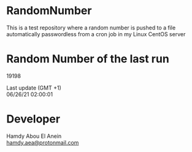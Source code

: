 # RandomNumber    
This is a test repository where a random number is pushed to a file automatically passwordless from a cron job in my Linux CentOS server    
# Random Number of the last run   
19198
      
Last update (GMT +1)    
06/26/21 02:00:01
# Developer    
Hamdy Abou El Anein   
hamdy.aea@protonmail.com

